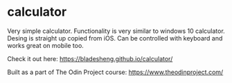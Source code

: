 # calculator

Very simple calculator. Functionality is very similar to windows 10
calculator. Desing is straight up copied from iOS. Can be controlled with keyboard and works great on mobile too.

Check it out here: https://bladesheng.github.io/calculator/

Built as a part of The Odin Project course: https://www.theodinproject.com/